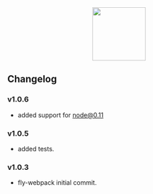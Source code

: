 <div align="center">
<a href="http://github.com/flyjs/fly">
<img width=120px src="https://cloud.githubusercontent.com/assets/8317250/8733685/0be81080-2c40-11e5-98d2-c634f076ccd7.png">
</a>
</div>

## Changelog

### v1.0.6

 * added support for node@0.11

### v1.0.5

 * added tests.

### v1.0.3

 * fly-webpack initial commit.
